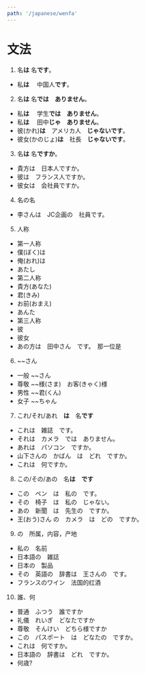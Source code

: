 ```yaml
---
path: '/japanese/wenfa'
---
```


# 文法
01. 名**は** 名**です**。
* 私**は** 　中国人**です**。

02. 名**は** 名**では　ありません**。
* 私**は** 　学生**では　ありません**。
* 私**は** 　田中**じゃ　ありません**。
* 彼(かれ)**は**　アメリカ人　**じゃないです**。
* 彼女(かのじょ)**は**　社長　**じゃないです**。　

03. 名**は** 名**ですか**。
* 貴方は　日本人ですか。
* 彼は　フランス人ですか。
* 彼女は　会社員ですか。

04. 名の名
* 李さんは　JC企画の　社員です。

05. 人称
* 第一人称
* 僕(ぼく)は
* 俺(おれ)は
* あたし
* 第二人称
* 貴方(あなた)
* 君(きみ)
* お前(おまえ)
* あんた
* 第三人称
* 彼　
* 彼女
* あの方は　田中さん　です。　那一位是

06. ~~さん
* 一般 ~~さん
* 尊敬 ~~様(さま)　お客(きゃく)様
* 男性 ~~君(くん) 
* 女子 ~~ちゃん 

07. これ/それ/あれ　**は**　名**です**
* これは　雑誌　です。
* それは　カメラ　では　ありません。
* あれは　パソコン　ですか。
* 山下さんの　かばん　は　どれ　ですか。
* これは　何ですか。

08. この/その/あの　名**は　です**
* この　ペン　は　私の　です。
* その　椅子　は　私の　じゃない。
* あの　新聞　は　先生の　ですか。
* 王(おう)さん の　カメラ　は　どの　ですか。

09. の　所属，内容，产地
* 私の　名前
* 日本語の　雑誌
* 日本の　製品
* その　英語の　辞書は　王さんの　です。
* フランスのワイン　法国的红酒

10. 誰、何
* 普通　ふつう　誰ですか
* 礼儀　れいぎ　どなたですか
* 尊敬　そんけい　どちら様ですか
* この　パスポート　は　どなたの　ですか。
* これは　何ですか。
* 日本語の　辞書は　どれ　ですか。
* 何歳?

